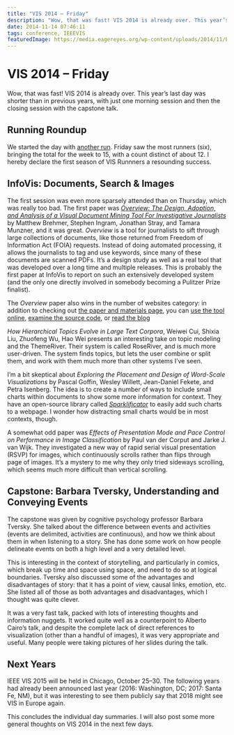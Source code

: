 ```yaml
---
title: "VIS 2014 – Friday"
description: "Wow, that was fast! VIS 2014 is already over. This year’s last day was shorter than in previous years, with just one morning session and then the closing session with the capstone talk."
date: 2014-11-14 07:46:11
tags: conference, IEEEVIS
featuredImage: https://media.eagereyes.org/wp-content/uploads/2014/11/Eiffel-Tower.jpg
---
```


# VIS 2014 – Friday

Wow, that was fast! VIS 2014 is already over. This year’s last day was shorter than in previous years, with just one morning session and then the closing session with the capstone talk.

## Running Roundup

We started the day with <a href="http://www.strava.com/activities/219032635">another run</a>. Friday saw the most runners (six), bringing the total for the week to 15, with a count distinct of about 12. I hereby declare the first season of VIS Runnners a resounding success.

## InfoVis: Documents, Search &amp; Images

The first session was even more sparsely attended than on Thursday, which was really too bad. The first paper was <a href="http://www.cs.ubc.ca/labs/imager/tr/2014/Overview/"><em>Overview: The Design, Adoption, and Analysis of a Visual Document Mining Tool For Investigative Journalists</em></a> by Matthew Brehmer, Stephen Ingram, Jonathan Stray, and Tamara Munzner, and it was great. <em>Overview</em> is a tool for journalists to sift through large collections of documents, like those returned from Freedom of Information Act (FOIA) requests. Instead of doing automated processing, it allows the journalists to tag and use keywords, since many of these documents are scanned PDFs. It’s a design study as well as a real tool that was developed over a long time and multiple releases. This is probably the first paper at InfoVis to report on such an extensively developed system (and the only one directly involved in somebody becoming a Pulitzer Prize finalist).

The <em>Overview</em> paper also wins in the number of websites category: in addition to checking out <a href="http://www.cs.ubc.ca/labs/imager/tr/2014/Overview/">the paper and materials page</a>, you can <a href="https://www.overviewproject.org">use the tool online</a>, <a href="https://github.com/overview">examine the source code</a>, or <a href="http://overview.ap.org">read the blog</a>

<em>How Hierarchical Topics Evolve in Large Text Corpora</em>, Weiwei Cui, Shixia Liu, Zhuofeng Wu, Hao Wei presents an interesting take on topic modeling and the ThemeRiver. Their system is called RoseRiver, and is much more user-driven. The system finds topics, but lets the user combine or split them, and work with them much more than other systems I’ve seen.

I’m a bit skeptical about <em>Exploring the Placement and Design of Word-Scale Visualizations</em> by Pascal Goffin, Wesley Willett, Jean-Daniel Fekete, and Petra Isenberg. The idea is to create a number of ways to include small charts within documents to show some more information for context. They have an open-source library called <em><a href="http://inria.github.io/sparklificator/">Sparklificator</a></em> to easily add such charts to a webpage. I wonder how distracting small charts would be in most contexts, though.

A somewhat odd paper was <em>Effects of Presentation Mode and Pace Control on Performance in Image Classification</em> by Paul van der Corput and Jarke J. van Wijk. They investigated a new way of rapid serial visual presentation (RSVP) for images, which continuously scrolls rather than flips through page of images. It’s a mystery to me why they only tried sideways scrolling, which seems much more difficult than vertical scrolling.

## Capstone: Barbara Tversky, Understanding and Conveying Events

The capstone was given by cognitive psychology professor Barbara Tversky. She talked about the difference between events and activities (events are delimited, activities are continuous), and how we think about them in when listening to a story. She has done some work on how people delineate events on both a high level and a very detailed level.

This is interesting in the context of storytelling, and particularly in comics, which break up time and space using space, and need to do so at logical boundaries. Tversky also discussed some of the advantages and disadvantages of story: that it has a point of view, causal links, emotion, etc. She listed all of those as both advantages and disadvantages, which I thought was quite clever.

It was a very fast talk, packed with lots of interesting thoughts and information nuggets. It worked quite well as a counterpoint to Alberto Cairo’s talk, and despite the complete lack of direct references to visualization (other than a handful of images), it was very appropriate and useful. Many people were taking pictures of her slides during the talk.

## Next Years

IEEE VIS 2015 will be held in Chicago, October 25–30. The following years had already been announced last year (2016: Washington, DC; 2017: Santa Fe, NM), but it was interesting to see them publicly say that 2018 might see VIS in Europe again.

This concludes the individual day summaries. I will also post some more general thoughts on VIS 2014 in the next few days.


<PostedBy />


